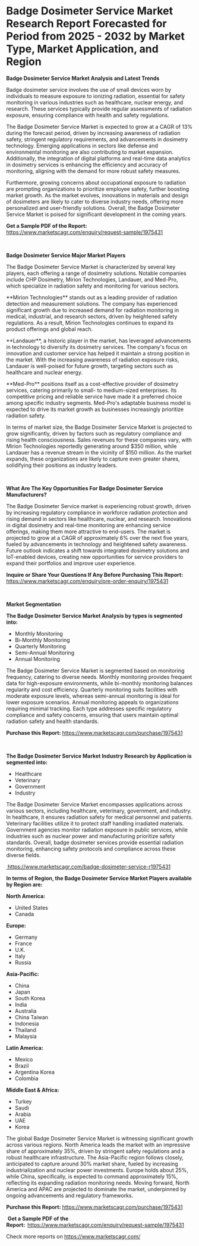 <p><h1>Badge Dosimeter Service Market Research Report Forecasted for Period from 2025 -  2032 by Market Type, Market Application, and Region</h1></p><p><strong>Badge Dosimeter Service Market Analysis and Latest Trends</strong></p>
<p><p>Badge dosimeter service involves the use of small devices worn by individuals to measure exposure to ionizing radiation, essential for safety monitoring in various industries such as healthcare, nuclear energy, and research. These services typically provide regular assessments of radiation exposure, ensuring compliance with health and safety regulations. </p><p>The Badge Dosimeter Service Market is expected to grow at a CAGR of 13% during the forecast period, driven by increasing awareness of radiation safety, stringent regulatory requirements, and advancements in dosimetry technology. Emerging applications in sectors like defense and environmental monitoring are also contributing to market expansion. Additionally, the integration of digital platforms and real-time data analytics in dosimetry services is enhancing the efficiency and accuracy of monitoring, aligning with the demand for more robust safety measures. </p><p>Furthermore, growing concerns about occupational exposure to radiation are prompting organizations to prioritize employee safety, further boosting market growth. As the market evolves, innovations in materials and design of dosimeters are likely to cater to diverse industry needs, offering more personalized and user-friendly solutions. Overall, the Badge Dosimeter Service Market is poised for significant development in the coming years.</p></p>
<p><strong>Get a Sample PDF of the Report:&nbsp;</strong> <a href="https://www.marketscagr.com/enquiry/request-sample/1975431?utm_campaign=3095&utm_medium=2&utm_source=Github&utm_content=ia&utm_term=11032025&utm_id=badge-dosimeter-service">https://www.marketscagr.com/enquiry/request-sample/1975431</a></p>
<p>&nbsp;</p>
<p><strong>Badge Dosimeter Service Major Market Players</strong></p>
<p><p>The Badge Dosimeter Service Market is characterized by several key players, each offering a range of dosimetry solutions. Notable companies include CHP Dosimetry, Mirion Technologies, Landauer, and Med-Pro, which specialize in radiation safety and monitoring for various sectors.</p><p>**Mirion Technologies** stands out as a leading provider of radiation detection and measurement solutions. The company has experienced significant growth due to increased demand for radiation monitoring in medical, industrial, and research sectors, driven by heightened safety regulations. As a result, Mirion Technologies continues to expand its product offerings and global reach.</p><p>**Landauer**, a historic player in the market, has leveraged advancements in technology to diversify its dosimetry services. The company's focus on innovation and customer service has helped it maintain a strong position in the market. With the increasing awareness of radiation exposure risks, Landauer is well-poised for future growth, targeting sectors such as healthcare and nuclear energy.</p><p>**Med-Pro** positions itself as a cost-effective provider of dosimetry services, catering primarily to small- to medium-sized enterprises. Its competitive pricing and reliable service have made it a preferred choice among specific industry segments. Med-Pro's adaptable business model is expected to drive its market growth as businesses increasingly prioritize radiation safety.</p><p>In terms of market size, the Badge Dosimeter Service Market is projected to grow significantly, driven by factors such as regulatory compliance and rising health consciousness. Sales revenues for these companies vary, with Mirion Technologies reportedly generating around $350 million, while Landauer has a revenue stream in the vicinity of $150 million. As the market expands, these organizations are likely to capture even greater shares, solidifying their positions as industry leaders.</p></p>
<p>&nbsp;</p>
<p><strong>What Are The Key Opportunities For Badge Dosimeter Service Manufacturers?</strong></p>
<p><p>The Badge Dosimeter Service market is experiencing robust growth, driven by increasing regulatory compliance in workforce radiation protection and rising demand in sectors like healthcare, nuclear, and research. Innovations in digital dosimetry and real-time monitoring are enhancing service offerings, making them more attractive to end-users. The market is projected to grow at a CAGR of approximately 6% over the next five years, fueled by advancements in technology and heightened safety awareness. Future outlook indicates a shift towards integrated dosimetry solutions and IoT-enabled devices, creating new opportunities for service providers to expand their portfolios and improve user experience.</p></p>
<p><strong>Inquire or Share Your Questions If Any Before Purchasing This Report:</strong> <a href="https://www.marketscagr.com/enquiry/pre-order-enquiry/1975431?utm_campaign=3095&utm_medium=2&utm_source=Github&utm_content=ia&utm_term=11032025&utm_id=badge-dosimeter-service">https://www.marketscagr.com/enquiry/pre-order-enquiry/1975431</a></p>
<p>&nbsp;</p>
<p><strong>Market Segmentation</strong></p>
<p><strong>The Badge Dosimeter Service Market Analysis by types is segmented into:</strong></p>
<p><ul><li>Monthly Monitoring</li><li>Bi-Monthly Monitoring</li><li>Quarterly Monitoring</li><li>Semi-Annual Monitoring</li><li>Annual Monitoring</li></ul></p>
<p><p>The Badge Dosimeter Service Market is segmented based on monitoring frequency, catering to diverse needs. Monthly monitoring provides frequent data for high-exposure environments, while bi-monthly monitoring balances regularity and cost efficiency. Quarterly monitoring suits facilities with moderate exposure levels, whereas semi-annual monitoring is ideal for lower exposure scenarios. Annual monitoring appeals to organizations requiring minimal tracking. Each type addresses specific regulatory compliance and safety concerns, ensuring that users maintain optimal radiation safety and health standards.</p></p>
<p><strong>Purchase this Report:&nbsp;</strong><a href="https://www.marketscagr.com/purchase/1975431?utm_campaign=3095&utm_medium=2&utm_source=Github&utm_content=ia&utm_term=11032025&utm_id=badge-dosimeter-service">https://www.marketscagr.com/purchase/1975431</a></p>
<p>&nbsp;</p>
<p><strong>The Badge Dosimeter Service Market Industry Research by Application is segmented into:</strong></p>
<p><ul><li>Healthcare</li><li>Veterinary</li><li>Government</li><li>Industry</li></ul></p>
<p><p>The Badge Dosimeter Service Market encompasses applications across various sectors, including healthcare, veterinary, government, and industry. In healthcare, it ensures radiation safety for medical personnel and patients. Veterinary facilities utilize it to protect staff handling irradiated materials. Government agencies monitor radiation exposure in public services, while industries such as nuclear power and manufacturing prioritize safety standards. Overall, badge dosimeter services provide essential radiation monitoring, enhancing safety protocols and compliance across these diverse fields.</p></p>
<p><a href="https://www.marketscagr.com/badge-dosimeter-service-r1975431?utm_campaign=3095&utm_medium=2&utm_source=Github&utm_content=ia&utm_term=11032025&utm_id=badge-dosimeter-service">&nbsp;https://www.marketscagr.com/badge-dosimeter-service-r1975431</a></p>
<p><strong>In terms of Region, the Badge Dosimeter Service Market Players available by Region are:</strong></p>
<p>
    <p> <strong> North America: </strong>
        <ul>
            <li>United States</li>
            <li>Canada</li>
        </ul>
        </p> 
    <p> <strong> Europe: </strong>
        <ul>
            <li>Germany</li>
            <li>France</li>
            <li>U.K.</li>
            <li>Italy</li>
            <li>Russia</li>
        </ul>
        </p> 
    <p> <strong> Asia-Pacific: </strong>
        <ul>
            <li>China</li>
            <li>Japan</li>
            <li>South Korea</li>
            <li>India</li>
            <li>Australia</li>
            <li>China Taiwan</li>
            <li>Indonesia</li>
            <li>Thailand</li>
            <li>Malaysia</li>
        </ul>
        </p> 
    <p> <strong> Latin America: </strong>
        <ul>
            <li>Mexico</li>
            <li>Brazil</li>
            <li>Argentina Korea</li>
            <li>Colombia</li>
        </ul>
        </p> 
    <p> <strong> Middle East & Africa: </strong>
        <ul>
            <li>Turkey</li>
            <li>Saudi</li>
            <li>Arabia</li>
            <li>UAE</li>
            <li>Korea</li>
        </ul>
    </p>
    </p>
<p><p>The global Badge Dosimeter Service Market is witnessing significant growth across various regions. North America leads the market with an impressive share of approximately 35%, driven by stringent safety regulations and a robust healthcare infrastructure. The Asia-Pacific region follows closely, anticipated to capture around 30% market share, fueled by increasing industrialization and nuclear power investments. Europe holds about 25%, while China, specifically, is expected to command approximately 15%, reflecting its expanding radiation monitoring needs. Moving forward, North America and APAC are projected to dominate the market, underpinned by ongoing advancements and regulatory frameworks.</p></p>
<p><strong>Purchase this Report: </strong><a href="https://www.marketscagr.com/purchase/1975431?utm_campaign=3095&utm_medium=2&utm_source=Github&utm_content=ia&utm_term=11032025&utm_id=badge-dosimeter-service">https://www.marketscagr.com/purchase/1975431</a></p>
<p>&nbsp;<strong>Get a Sample PDF of the Report:&nbsp;&nbsp;</strong><a href="https://www.marketscagr.com/enquiry/request-sample/1975431?utm_campaign=3095&utm_medium=2&utm_source=Github&utm_content=ia&utm_term=11032025&utm_id=badge-dosimeter-service">https://www.marketscagr.com/enquiry/request-sample/1975431</a></p>
<p><strong></strong></p>
<p>Check more reports on <a href="https://www.marketscagr.com/?utm_campaign=3095&utm_medium=2&utm_source=Github&utm_content=ia&utm_term=11032025&utm_id=badge-dosimeter-service">https://www.marketscagr.com/</a></p>
